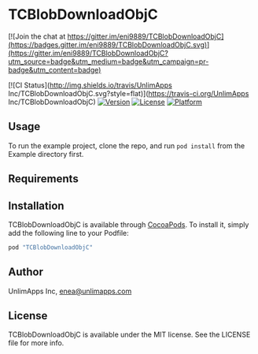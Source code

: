 # TCBlobDownloadObjC

[![Join the chat at https://gitter.im/eni9889/TCBlobDownloadObjC](https://badges.gitter.im/eni9889/TCBlobDownloadObjC.svg)](https://gitter.im/eni9889/TCBlobDownloadObjC?utm_source=badge&utm_medium=badge&utm_campaign=pr-badge&utm_content=badge)

[![CI Status](http://img.shields.io/travis/UnlimApps Inc/TCBlobDownloadObjC.svg?style=flat)](https://travis-ci.org/UnlimApps Inc/TCBlobDownloadObjC)
[![Version](https://img.shields.io/cocoapods/v/TCBlobDownloadObjC.svg?style=flat)](http://cocoapods.org/pods/TCBlobDownloadObjC)
[![License](https://img.shields.io/cocoapods/l/TCBlobDownloadObjC.svg?style=flat)](http://cocoapods.org/pods/TCBlobDownloadObjC)
[![Platform](https://img.shields.io/cocoapods/p/TCBlobDownloadObjC.svg?style=flat)](http://cocoapods.org/pods/TCBlobDownloadObjC)

## Usage

To run the example project, clone the repo, and run `pod install` from the Example directory first.

## Requirements

## Installation

TCBlobDownloadObjC is available through [CocoaPods](http://cocoapods.org). To install
it, simply add the following line to your Podfile:

```ruby
pod "TCBlobDownloadObjC"
```

## Author

UnlimApps Inc, enea@unlimapps.com

## License

TCBlobDownloadObjC is available under the MIT license. See the LICENSE file for more info.
